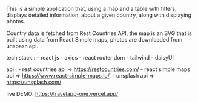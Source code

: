This is a simple application that, using a map and a table with filters, displays detailed information, about a given country, along with displaying photos.

Country data is fetched from Rest Countries API, the map is an SVG that is built using data from React Simple maps, photos are downloaded from unspash api.

tech stack :
     - react.js
     - axios
     - react router dom
     - tailwind
     - daisyUI

api :
     - rest countries api       => https://restcountries.com/
     - react simple maps api    => https://www.react-simple-maps.io/,
     - unsplash api             => https://unsplash.com/

live DEMO: https://travelapp-one.vercel.app/